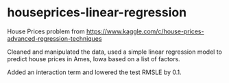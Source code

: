 # houseprices-linear-regression

House Prices problem from https://www.kaggle.com/c/house-prices-advanced-regression-techniques

Cleaned and manipulated the data, used a simple linear regression model to predict house prices in Ames, Iowa based on a list of factors.

Added an interaction term and lowered the test RMSLE by 0.1.
